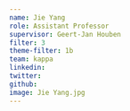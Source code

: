 ```yaml
---
name: Jie Yang
role: Assistant Professor
supervisor: Geert-Jan Houben
filter: 3
theme-filter: 1b
team: kappa
linkedin: 
twitter: 
github: 
image: Jie Yang.jpg
---
```

